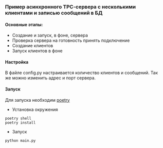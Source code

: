 ### Пример асинхронного TPC-cервера с несколькими клиентами и записью сообщений в БД

#### Основные этапы:
* Создание и запуск, в фоне, сервера
* Проверка сервера на готовность принять подключение
* Создание клиентов
* Запуск клиентов в фоне

#### Настройка
В файле config.py настраивается количество клиентов и сообщений. Так же можно изменить адрес и порт сервера.

#### Запуск 
Для запуска необходим [poetry](https://python-poetry.org/)
* Установка окружения
```
poetry shell
poetry install
```
* Запуск

```
python main.py
```

